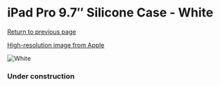 # iPad Pro 9.7″ Silicone Case - White

[Return to previous page](/ipad_pro97)

[High-resolution image from Apple](https://store.storeimages.cdn-apple.com/8756/as-images.apple.com/is/MM202?wid=4500&hei=4500&fmt=png)

<div style="width: 384px"><img src="/everyphone/MM202.png" alt="White"></div>

### Under construction
